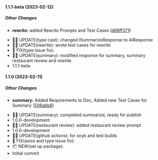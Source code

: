 #### 1.1.1-beta (2023-02-12)

##### Other Changes

* **rewrite:**  added Rewrite Prompts and Test Cases ([d68ff371](https://github.com/en1tan/paystack-node/commit/d68ff371a90b363ea087bbd5d7cfbece14ca216b))
- ✍🏻 UPDATE(type cast): changed ISummarizeResponse to AIResponse
- ✍🏻 UPDATE(rewrite): wrote test cases for rewrite
- 🐞 FIX(type issue fix):
- ✍🏻 UPDATE(summary): modified response for summary, summary restaurant review and rewrite
- 1.1.1-beta

#### 1.1.0 (2023-02-11)

##### Other Changes

* **summary:**  Added Requirements to Doc, Added new Test Cases for Summary ([506abb8](https://github.com/officialyenum/ai21/commit/506abb8db3729422a68a8cf76e646a6121e9a112))

- ✍🏻 UPDATE(summary): completed summarize, ready for publish
- 1.0.0-development
- ✍🏻 UPDATE(restaurant review): added restaurant review prompt
- 1.0.0-development
- ✍🏻 UPDATE(github actions): for snyk and test builds
- 🐞 FIX(axios and type issue fix):
- 📦 NEW(set up package):
- Initial commit